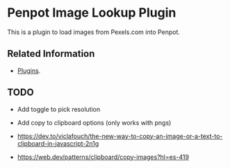 # Penpot Image Lookup Plugin

This is a plugin to load images from Pexels.com into Penpot.

## Related Information

* [Plugins](https://help.penpot.app/plugins/).

## TODO

* Add toggle to pick resolution

* Add copy to clipboard options (only works with pngs)
* https://dev.to/viclafouch/the-new-way-to-copy-an-image-or-a-text-to-clipboard-in-javascript-2n1g
* https://web.dev/patterns/clipboard/copy-images?hl=es-419